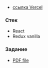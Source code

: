 * [ссылка Vercel](https://aspect-test.vercel.app/)

### Стек
* React
* Redux vanilla

### Задание

* [PDF file](https://drive.google.com/file/d/16efIhz8RdTzmYtbA9WAzAyndSoqBBomE/view?usp=sharing)